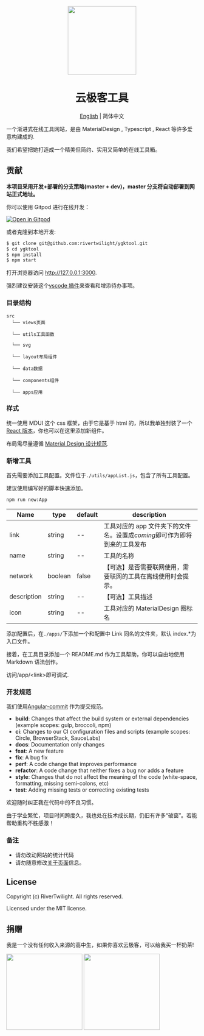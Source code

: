 <p align="center">
  <a href="https://www.ygktool.cn">
    <img width="180" src="https://www.ygktool.cn/logo_design.svg">
  </a>
</p>

<h1 align="center">云极客工具</h1>

<div align="center">

[English](./README-en.md) | 简体中文

</div>

一个渐进式在线工具网站，是由 MaterialDesign , Typescript , React 等许多爱意构建成的.

我们希望把她打造成一个精美但简约、实用又简单的在线工具箱。

## 贡献

**本项目采用开发+部署的分支策略(master + dev)，master 分支将自动部署到网站正式地址。**

你可以使用 Gitpod 进行在线开发：

[![Open in Gitpod](https://gitpod.io/button/open-in-gitpod.svg)](https://gitpod.io/#https://github.com/rivertwilight/ygktool)

或者克隆到本地开发:

```bash
$ git clone git@github.com:rivertwilight/ygktool.git
$ cd ygktool
$ npm install
$ npm start
```

打开浏览器访问 http://127.0.0.1:3000.

强烈建议安装这个[vscode 插件](https://github.com/Gruntfuggly/todo-tree)来查看和增添待办事项。

### 目录结构

```
src
  └── views页面

  └── utils工具函数

  └── svg

  └── layout布局组件

  └── data数据

  └── components组件

  └── apps应用
```

### 样式

统一使用 MDUI 这个 css 框架，由于它是基于 html 的，所以我单独封装了一个 [React 版本](https://github.com/RiverTwilight/mdui-in-react)，你也可以在这里添加新组件。

布局需尽量遵循 [Material Design 设计规范](http://material.io/design).

### 新增工具

首先需要添加工具配置。文件位于`./utils/appList.js`，包含了所有工具配置。

建议使用编写好的脚本快速添加。

```bash
npm run new:App
```

| Name        | type    | default | description                                                               |
| ----------- | ------- | ------- | ------------------------------------------------------------------------- |
| link        | string  | --      | 工具对应的 app 文件夹下的文件名。设置成*coming*即可作为即将到来的工具发布 |
| name        | string  | --      | 工具的名称                                                                |
| network     | boolean | false   | 【可选】是否需要联网使用，需要联网的工具在离线使用时会提示。              |
| description | string  | --      | 【可选】工具描述                                                          |
| icon        | string  | --      | 工具对应的 MaterialDesign 图标名                                          |

添加配置后，在`./apps/`下添加一个和配置中 Link 同名的文件夹，默认 index.\*为入口文件。

接着，在工具目录添加一个 README.md 作为工具帮助，你可以自由地使用 Markdown 语法创作。

访问/app/\<link\>即可调试.

### 开发规范

我们使用[Angular-commit](https://gist.github.com/brianclements/841ea7bffdb01346392c) 作为提交规范。

-   **build**: Changes that affect the build system or external dependencies (example scopes: gulp, broccoli, npm)
-   **ci**: Changes to our CI configuration files and scripts (example scopes: Circle, BrowserStack, SauceLabs)
-   **docs**: Documentation only changes
-   **feat**: A new feature
-   **fix**: A bug fix
-   **perf**: A code change that improves performance
-   **refactor**: A code change that neither fixes a bug nor adds a feature
-   **style**: Changes that do not affect the meaning of the code (white-space, formatting, missing semi-colons, etc)
-   **test**: Adding missing tests or correcting existing tests

欢迎随时纠正我在代码中的不良习惯。

由于学业繁忙，项目时间跨度久，我也处在技术成长期，仍旧有许多“破窗”。若能帮助重构不胜感激！

### 备注

-   请勿改动网站的统计代码
-   请勿随意修改[关于页面](src\views\about.tsx)信息。

## License

Copyright (c) RiverTwilight. All rights reserved.

Licensed under the MIT license.

## 捐赠

我是一个没有任何收入来源的高中生，如果你喜欢云极客，可以给我买一杯奶茶!

<img width="200" height="200" src="https://i.loli.net/2020/09/12/CoJjtlHBskeMdKI.png">
<img width="200" height="200" src="https://i.loli.net/2020/09/12/Mq1TBZSwnDHVRxv.png">

